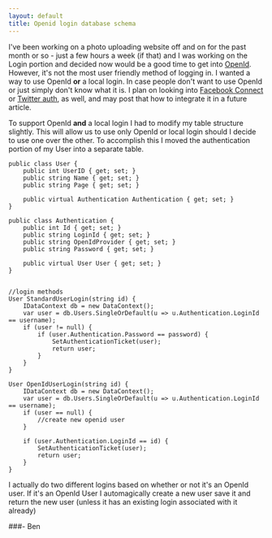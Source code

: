 ```yaml
---
layout: default
title: Openid login database schema
---
```


I've been working on a photo uploading website off and on for the past month or so - just a few hours a week (if that) and I was working on the Login portion and decided now would be a good time to get into <a href="http://www.dotnetopenauth.net/" title="Dot Net Open Auth" target="&#95;new">OpenId</a>. However, it's not the most user friendly method of logging in. I wanted a way to use OpenId <strong>or</strong> a local login. In case people don't want to use OpenId or just simply don't know what it is. I plan on looking into <a href="http://developers.facebook.com/docs/guides/web" target="&#95;new">Facebook Connect</a> or <a href="http://apiwiki.twitter.com/OAuth-FAQ" target="&#95;new">Twitter auth</a>, as well, and may post that how to integrate it in a future article.

To support OpenId <strong>and</strong> a local login I had to modify my table structure slightly. This will allow us to use only OpenId or local login should I decide to use one over the other. To accomplish this I moved the authentication portion of my User into a separate table.

    public class User {
        public int UserID { get; set; }
        public string Name { get; set; }
        public string Page { get; set; }

        public virtual Authentication Authentication { get; set; }
    }

    public class Authentication {
        public int Id { get; set; }
        public string LoginId { get; set; }
        public string OpenIdProvider { get; set; }
        public string Password { get; set; }

        public virtual User User { get; set; }
    }


    //login methods
    User StandardUserLogin(string id) {
        IDataContext db = new DataContext();
        var user = db.Users.SingleOrDefault(u => u.Authentication.LoginId == username);
        if (user != null) {
            if (user.Authentication.Password == password) {
                SetAuthenticationTicket(user);
                return user;
            }
        }
    }

    User OpenIdUserLogin(string id) {
        IDataContext db = new DataContext();
        var user = db.Users.SingleOrDefault(u => u.Authentication.LoginId == username);
        if (user == null) {
            //create new openid user
        }

        if (user.Authentication.LoginId == id) {
            SetAuthenticationTicket(user);
            return user;
        }
    }


I actually do two different logins based on whether or not it's an OpenId user. If it's an OpenId User I automagically create a new user save it and return the new user (unless it has an existing login associated with it already)

###- Ben